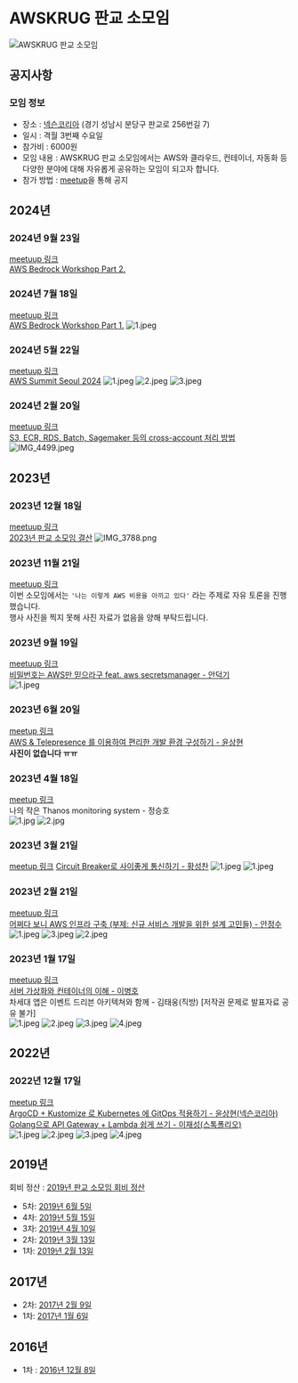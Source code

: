 # AWSKRUG 판교 소모임
![AWSKRUG 판교 소모임](images/logo.png)

## 공지사항
### 모임 정보
- 장소 : [넥슨코리아](https://naver.me/IgTDnnmi) (경기 성남시 분당구 판교로 256번길 7)
- 일시 : 격월 3번째 수요일
- 참가비 : 6000원
- 모임 내용 : AWSKRUG 판교 소모임에서는 AWS와 클라우드, 컨테이너, 자동화 등 다양한 분야에 대해 자유롭게 공유하는 모임이 되고자 합니다.
- 참가 방법 : [meetup](https://www.meetup.com/ko-KR/awskrug)을 통해 공지


## 2024년
### 2024년 9월 23일
[meetuup 링크](https://www.meetup.com/ko-KR/awskrug/events/303482167/?eventOrigin=your_events)  
[AWS Bedrock Workshop Part 2.](https://docs.google.com/presentation/d/1pO4NDM2XZXdYNClruJK74UeL63FQ1DFJ/edit#slide=id.p1)

### 2024년 7월 18일
[meetuup 링크](https://www.meetup.com/ko-KR/awskrug/events/302096534/)  
[AWS Bedrock Workshop Part 1.](https://docs.google.com/presentation/d/1cSImUcrhWCJVnPsCl7_hVYZ51EdHhuSA/edit?rtpof=true)
![1.jpeg](images/2024/0718/1.jpg)

### 2024년 5월 22일
[meetuup 링크](https://www.meetup.com/ko-KR/awskrug/events/301052548/)  
[AWS Summit Seoul 2024](attachments/2024/0522/20240522_aws_summit_후기_황성찬.pdf)
![1.jpeg](images/2024/0522/1.jpeg)
![2.jpeg](images/2024/0522/2.jpeg)
![3.jpeg](images/2024/0522/3.jpeg)


### 2024년 2월 20일
[meetuup 링크](https://www.meetup.com/ko-KR/awskrug/events/299094101/)  
[S3, ECR, RDS, Batch, Sagemaker 등의 cross-account 처리 방법](attachments/2024/0220/20240220_판교모임_김재일.pdf)
![IMG_4499.jpeg](images/2024/0220/IMG_4499.jpeg)

## 2023년
### 2023년 12월 18일
[meetuup 링크](https://www.meetup.com/ko-KR/awskrug/events/295997505/)  
[2023년 판교 소모임 결산](https://docs.google.com/presentation/d/1a2-CKZ-LOt5k2SIWNMB6CcFx0j-X2u82tPMI4hqV86g/edit?usp=sharing)
![IMG_3788.png](images/2023/1218/IMG_3788.png)

### 2023년 11월 21일
[meetuup 링크](https://www.meetup.com/ko-KR/awskrug/events/295997505/)  
이번 소모임에서는 `'나는 이렇게 AWS 비용을 아끼고 있다'` 라는 주제로 자유 토론을 진행했습니다.  
행사 사진을 찍지 못해 사진 자료가 없음을 양해 부탁드립니다.

### 2023년 9월 19일
[meetuup 링크](https://www.meetup.com/ko-KR/awskrug/events/295997505/)  
[비밀번호는 AWS만 믿으라구 feat. aws secretsmanager - 안덕기](attachments/2023/0919/비밀번호는AWS만믿으라구.pdf)  
![1.jpeg](images/2023/0919/1.jpg)

### 2023년 6월 20일
[meetup 링크](https://www.meetup.com/ko-KR/awskrug/events/294013867/)  
[AWS & Telepresence 를 이용하여 편리한 개발 환경 구성하기 - 윤상현](https://docs.google.com/presentation/d/1sbDeGQ0whx81XpIB55LkeOxLqa0n9422nJXl784N8Do/edit?usp=drive_link)  
**사진이 없습니다 ㅠㅠ**

### 2023년 4월 18일
[meetup 링크](https://www.meetup.com/ko-KR/awskrug/events/292820455/)  
나의 작은 Thanos monitoring system - 정승호  
![1.jpg](images%2F2023%2F0418%2F20230418_202628.jpg)
![2.jpg](images%2F2023%2F0418%2F20230418_195900.jpg)

### 2023년 3월 21일
[meetup 링크](https://www.meetup.com/ko-KR/awskrug/events/292066382/)
[Circuit Breaker로 사이좋게 통신하기 - 황성찬](attachments/2023/0321/2023_03_21_pangyo_circuit_breaker.pdf)
![1.jpeg](images/2023/0321/IMG_8966.jpg)
![1.jpeg](images/2023/0321/IMG_8967.jpg)


### 2023년 2월 21일
[meetuup 링크](https://www.meetup.com/ko-KR/awskrug/events/291455354/)  
[어쩌다 보니 AWS 인프라 구축 (부제: 신규 서비스 개발을 위한 설계 고민들) - 안정수](attachments%2F2023%2F0221%2F%EC%96%B4%EC%A9%8C%EB%8B%A4%20AWS%20%EC%9D%B8%ED%94%84%EB%9D%BC%20%EA%B5%AC%EC%B6%95%28%EC%8B%A0%EA%B7%9C%20%EC%84%9C%EB%B9%84%EC%8A%A4%20%EA%B0%9C%EB%B0%9C%EC%9D%84%20%EC%9C%84%ED%95%9C%20%EC%84%A4%EA%B3%84%20%EA%B3%A0%EB%AF%BC%EB%93%A4%29.pdf)  
![1.jpeg](images%2F2023%2F0221%2F1.jpeg)
![3.jpeg](images%2F2023%2F0221%2F3.jpeg)
![2.jpeg](images%2F2023%2F0221%2F2.jpeg)

### 2023년 1월 17일
[meetuup 링크](https://www.meetup.com/ko-KR/awskrug/events/290666214/)  
[서버 가상화와 컨테이너의 이해 - 이병호](attachments%2F2023%2F0117%2F%EC%84%9C%EB%B2%84%20%EA%B0%80%EC%84%B1%ED%99%94%EC%99%80%20%EC%BB%A8%ED%85%8C%EC%9D%B4%EB%84%88%EC%9D%98%20%EC%9D%B4%ED%95%B4_%EC%9D%B4%EB%B3%91%ED%98%B8.pdf)  
차세대 앱은 이벤트 드리븐 아키텍쳐와 함께 - 김태웅(직방) [저작권 문제로 발표자료 공유 불가]  
![1.jpeg](images%2F2023%2F0117%2F1.jpeg)
![2.jpeg](images%2F2023%2F0117%2F2.jpeg)
![3.jpeg](images%2F2023%2F0117%2F3.jpeg)
![4.jpeg](images%2F2023%2F0117%2F4.jpeg)


## 2022년
### 2022년 12월 17일
[meetup 링크](https://www.meetup.com/ko-KR/awskrug/events/290054105/)  
[ArgoCD + Kustomize 로 Kubernetes 에 GitOps 적용하기 - 윤상현(넥슨코리아)](https://hinco114.notion.site/221208-291b5a05a07d4f15849276d2fca6c2d7)  
[Golang으로 API Gateway + Lambda 쉽게 쓰기 - 이재성(스톡폴리오)](https://slides.hellp.io/%EB%A7%88%EB%A5%B8%EC%88%98%EA%B1%B4%EC%A7%9C%EA%B8%B0.slide#1)  
![1.jpeg](images%2F2022%2F1217%2F1.jpeg)
![2.jpeg](images%2F2022%2F1217%2F2.jpeg)
![3.jpeg](images%2F2022%2F1217%2F3.jpeg)
![4.jpeg](images%2F2022%2F1217%2F4.jpeg)

## 2019년
회비 정산 : [2019년 판교 소모임 회비 정산](https://drive.google.com/file/d/1iELIGAcESyceQGAk_NLkDTOFcTFs_XcL/view?usp=sharing)

- 5차: [2019년 6월 5일](meetups/2019/20190605_meetup.md)
- 4차: [2019년 5월 15일](meetups/2019/20190515_meetup.md)
- 3차: [2019년 4월 10일](meetups/2019/20190410_meetup.md)
- 2차: [2019년 3월 13일](meetups/2019/20190313_meetup.md)
- 1차: [2019년 2월 13일](meetups/2019/20190213_meetup.md)

## 2017년
- 2차: [2017년 2월 9일](https://github.com/awskrug/meetups/blob/master/Pangyo-Group.md#%ED%8C%90%EA%B5%90-%EC%A4%91%EA%B8%89%EC%9E%90-%EB%AA%A8%EC%9E%84)
- 1차: [2017년 1월 6일](https://github.com/awskrug/meetups/blob/master/Pangyo-Group.md#%ED%8C%90%EA%B5%90-%EC%A4%91%EA%B8%89%EC%9E%90-%EB%AA%A8%EC%9E%84)

## 2016년
- 1차 : [2016년 12월 8일](https://www.meetup.com/ko-KR/awskrug/events/237355577/)
